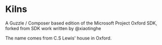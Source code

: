 # Kilns

A Guzzle / Composer based edition of the Microsoft Project Oxford SDK, forked from SDK work written by @xiaotinghe

The name comes from C.S Lewis' house in Oxford.

